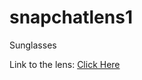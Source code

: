 # snapchatlens1
Sunglasses

Link to the lens: [Click Here](https://www.snapchat.com/unlock/?type=SNAPCODE&uuid=e4dedd55b6b94398aebbc48172f04d95&metadata=01)
